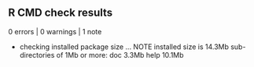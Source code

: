 ## R CMD check results

0 errors | 0 warnings | 1 note

* checking installed package size ... NOTE
  installed size is 14.3Mb
  sub-directories of 1Mb or more:
    doc    3.3Mb
    help  10.1Mb
